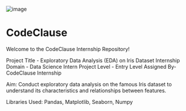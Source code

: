 ![image](https://github.com/user-attachments/assets/0fa0e878-178a-4f78-a2c2-c8e3f55579bc)
# CodeClause
Welcome to the CodeClause Internship Repository!

Project Title - Exploratory Data Analysis (EDA) on Iris Dataset
Internship Domain - Data Science Intern
Project Level - Entry Level
Assigned By- CodeClause Internship

Aim: Conduct exploratory data analysis on the famous Iris dataset to understand its
characteristics and relationships between features.

Libraries Used: Pandas, Matplotlib, Seaborn, Numpy
